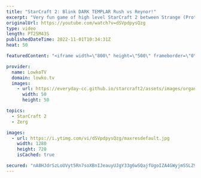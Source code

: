 ```yaml
---
title: "StarCraft 2: Blink DARK TEMPLAR Rush vs Reynor!"
excerpt: "Very fun game of high level StarCraft 2 between Strange (Protoss) and Reynor (Zerg). In this game Strange decides to do a Blink Dark Templar (Shadow Stride) rush versus one of the best Zerg players on the planet.  Support my work on Patreon: https://www.patreon.com/lowkotv Become a YouTube member: https://lowko.tv/join"
originalUrl: https://youtube.com/watch?v=dSVpdpysQzg
type: video
length: PT25M43S
publishedDateTime: 2022-11-01T10:34:31Z
heat: 50

featuredContent: "<iframe width=\"800\" height=\"500\" frameborder=\"0\" src=\"https://www.youtube.com/embed/dSVpdpysQzg\" allow=\"accelerometer; autoplay; encrypted-media; gyroscope; picture-in-picture\" allowfullscreen></iframe>"

provider:
  name: LowkoTV
  domain: lowko.tv
  images:
    - url: https://everyday-cc.github.io/starcraft2/assets/images/organizations/lowko.tv-50x50.jpg
      width: 50
      height: 50

topics:
  - StarCraft 2
  - Zerg

images:
  - url: https://i.ytimg.com/vi/dSVpdpysQzg/maxresdefault.jpg
    width: 1280
    height: 720
    isCached: true

secured: "nA8HJdrSzLoUVyt5Rn7soXBnIJeauyUJgY33g6wSQajfUgoIZA4GWyjmSSLZ9PkpIy1VlFt4yKbU26i1CNfA4oTjk5Q72rNzfNyGIun7NGqN6LFv9t7YLzZQdG1mp929mWJOFrLwKzJAXTUdVGKk/kjy0CkTD0/YmuhwunL5bDazYlsw+XGXIKsDkMNiiB/bEUIF8jpcRCQv+lSgN5SqV7NRr24ObEeojCTyh7FaqZ9SCiMmHTSZh+ShmOFmoU5Q7l3chNPwnyfK0ag1dhZNQqKtU6phs9AlcsRZKHRtey4PTWOrfaKqfOaj/lC0qZHbez7l0j6115kd7s3he2eDZ4JBX4eioCUGVgXTc+9qr3Q+7qKf7gnaYYPtrXv8L4pFcq8aw6M7xxqRVPuLcKPr0BZHJUyt76yprlrEgOKiwIM=;LcDoTu2awqzBkGxsXI0rNA=="
---
```


